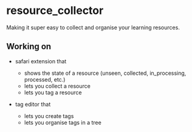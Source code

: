 # resource_collector

Making it super easy to collect and organise your learning resources.

## Working on

- safari extension that 
  - shows the state of a resource (unseen, collected, in_processing, processed, etc.)
  - lets you collect a resource 
  - lets you tag a resource 

- tag editor that 
  - lets you create tags 
  - lets you organise tags in a tree 